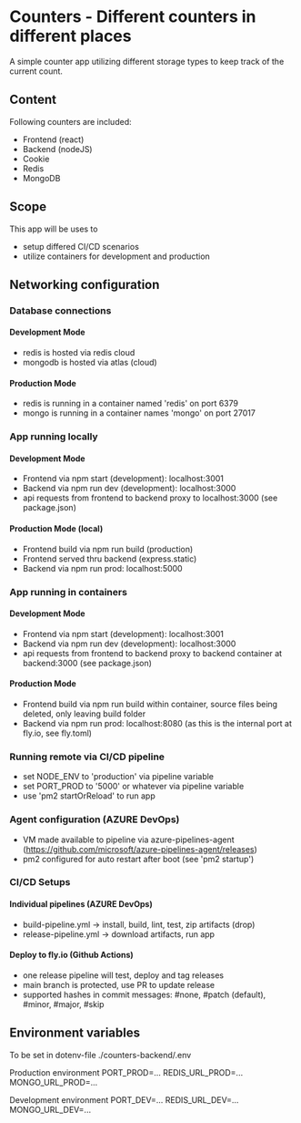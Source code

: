 # Counters - Different counters in different places

A simple counter app utilizing different storage types to keep track of the current count.

## Content

Following counters are included:
- Frontend (react)
- Backend (nodeJS)
- Cookie
- Redis
- MongoDB

## Scope

This app will be uses to
- setup differed CI/CD scenarios
- utilize containers for development and production

## Networking configuration
### Database connections
#### Development Mode
- redis is hosted via redis cloud
- mongodb is hosted via atlas (cloud)
#### Production Mode
- redis is running in a container named 'redis' on port 6379
- mongo is running in a container names 'mongo' on port 27017
### App running locally
#### Development Mode
- Frontend via npm start (development): localhost:3001
- Backend via npm run dev (development): localhost:3000
- api requests from frontend to backend proxy to localhost:3000 (see package.json)
#### Production Mode (local)
- Frontend build via npm run build (production)
- Frontend served thru backend (express.static)
- Backend via npm run prod: localhost:5000
### App running in containers
#### Development Mode
- Frontend via npm start (development): localhost:3001
- Backend via npm run dev (development): localhost:3000
- api requests from frontend to backend proxy to backend container at backend:3000 (see package.json)
#### Production Mode
- Frontend build via npm run build within container, source files being deleted, only leaving build folder
- Backend via npm run prod: localhost:8080 (as this is the internal port at fly.io, see fly.toml)

### Running remote via CI/CD pipeline
- set NODE_ENV to 'production' via pipeline variable
- set PORT_PROD to '5000' or whatever via pipeline variable
- use 'pm2 startOrReload' to run app

### Agent configuration (AZURE DevOps)
- VM made available to pipeline via azure-pipelines-agent (https://github.com/microsoft/azure-pipelines-agent/releases)
- pm2 configured for auto restart after boot (see 'pm2 startup')

### CI/CD Setups
#### Individual pipelines (AZURE DevOps)
- build-pipeline.yml -> install, build, lint, test, zip artifacts (drop)
- release-pipeline.yml -> download artifacts, run app
#### Deploy to fly.io (Github Actions)
- one release pipeline will test, deploy and tag releases
- main branch is protected, use PR to update release
- supported hashes in commit messages: #none, #patch (default), #minor, #major, #skip

## Environment variables
To be set in dotenv-file ./counters-backend/.env

Production environment
PORT_PROD=...
REDIS_URL_PROD=...
MONGO_URL_PROD=...

Development environment
PORT_DEV=...
REDIS_URL_DEV=...
MONGO_URL_DEV=...
